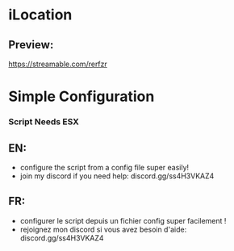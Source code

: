 # iLocation

## Preview: 
https://streamable.com/rerfzr

# Simple Configuration

### Script Needs ESX

## EN:

- configure the script from a config file super easily!
- join my discord if you need help: discord.gg/ss4H3VKAZ4

## FR:

- configurer le script depuis un fichier config super facilement !
- rejoignez mon discord si vous avez besoin d'aide: discord.gg/ss4H3VKAZ4
